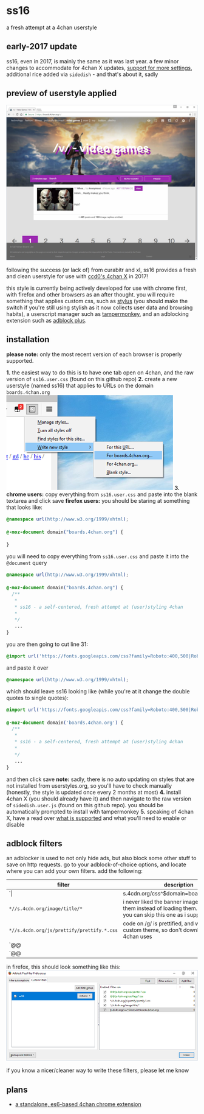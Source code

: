 # ss16
a fresh attempt at a 4chan userstyle

## early-2017 update
ss16, even in 2017, is mainly the same as it was last year. a few minor changes to accommodate for 4chan X updates, [support for more settings](support.md), additional rice added via `sidedish` - and that's about it, sadly

## preview of userstyle applied
![screenshot of ss16](img/browser-2017-03-21.jpg)

following the success (or lack of) from curabitr and xl, ss16 provides a fresh and clean userstyle for use with [ccd0's 4chan X](https://ccd0.github.io/4chan-x/) in 2017!

this style is currently being actively developed for use with chrome first, with firefox and other browsers as an after thought. you will require something that applies custom css, such as [stylus](http://add0n.com/stylus.html) (you should make the switch if you're still using stylish as it now collects user data and browsing habits), a userscript manager such as [tampermonkey](https://tampermonkey.net/), and an adblocking extension such as [adblock plus](https://chrome.google.com/webstore/detail/adblock-plus/cfhdojbkjhnklbpkdaibdccddilifddb?hl=en).

## installation
__please note:__ only the most recent version of each browser is properly supported.

__1.__
the easiest way to do this is to have one tab open on 4chan, and the raw version of `ss16.user.css` (found on this github repo)
__2.__
create a new userstyle (named ss16) that applies to URLs on the domain `boards.4chan.org`
![applying style](img/new-style.png)
__3.__
 __chrome users:__ copy everything from `ss16.user.css` and paste into the blank textarea and click save
__firefox users:__ you should be staring at something that looks like:
```css
@namespace url(http://www.w3.org/1999/xhtml);

@-moz-document domain("boards.4chan.org") {

}
```
you will need to copy everything from `ss16.user.css` and paste it into the `@document` query
```css
@namespace url(http://www.w3.org/1999/xhtml);

@-moz-document domain("boards.4chan.org") {
  /**
   *
   * ss16 - a self-centered, fresh attempt at (user)styling 4chan
   *
   */
   ...
}
```
you are then going to cut line 31:
```css
@import url('https://fonts.googleapis.com/css?family=Roboto:400,500|Roboto+Mono|Material+Icons');
```
and paste it over
```css
@namespace url(http://www.w3.org/1999/xhtml);
```
which should leave ss16 looking like (while you're at it change the double quotes to single quotes):
```css
@import url('https://fonts.googleapis.com/css?family=Roboto:400,500|Roboto+Mono|Material+Icons');

@-moz-document domain('boards.4chan.org') {
  /**
   *
   * ss16 - a self-centered, fresh attempt at (user)styling 4chan
   *
   */
   ...
}
```
and then click save
__note:__ sadly, there is no auto updating on styles that are not installed from userstyles.org, so you'll have to check manually (honestly, the style is updated once every 2 months at most)
__4.__
install 4chan X (you should already have it) and then navigate to the raw version of `sidedish.user.js` (found on this github repo). you should be automatically prompted to install with tampermonkey
__5.__
speaking of 4chan X, have a read over [what is supported](support.md) and what you'll need to enable or disable

## adblock filters
an adblocker is used to not only hide ads, but also block some other stuff to save on http requests.
go to your adblock-of-choice options, and locate where you can add your own filters. add the following:

| filter | description |
|---|---|
| `\||s.4cdn.org/css^$domain=boards.4chan.org` | block all css files, but only when they are on the `boards.4chan.org` subdomain (meaning `4chan.org` is unaffected) |
| `*//s.4cdn.org/image/title/*` | i never liked the banner images, so block them instead of loading them. technically, you can skip this one as i support it in ss16 |
| `*//s.4cdn.org/js/prettify/prettify.*.css` | code on /g/ is prettified, and we use a custom theme, so don't download the one 4chan uses |
| `@@||s.4cdn.org/css/flags.*.css` | adds an exception to the earlier rule, so that the flags file is still downloaded |
| `@@||s.4cdn.org/css/painter.*.css` | adds an exception to the earlier rule, so that the painter file is still downloaded |

in firefox, this should look something like this:
![preview of adblock filters](img/adblock-options.png)

if you know a nicer/cleaner way to write these filters, please let me know

## plans
 - [a standalone, es6-based 4chan chrome extension](standalone.md)
